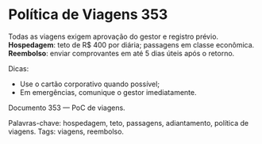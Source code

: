 # Política de Viagens 353

Todas as viagens exigem aprovação do gestor e registro prévio. 
**Hospedagem**: teto de R$ 400 por diária; passagens em classe econômica.
**Reembolso**: enviar comprovantes em até 5 dias úteis após o retorno.

Dicas:
- Use o cartão corporativo quando possível;
- Em emergências, comunique o gestor imediatamente.

Documento 353 — PoC de viagens.

Palavras-chave: hospedagem, teto, passagens, adiantamento, política de viagens.
Tags: viagens, reembolso.
